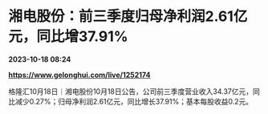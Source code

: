 # 湘电股份：前三季度归母净利润2.61亿元，同比增37.91%

**2023-10-18 08:24**

**https://www.gelonghui.com/live/1252174**

格隆汇10月18日｜湘电股份10月18日公告，公司前三季度营业收入34.37亿元，同比减少0.27%；归母净利润2.61亿元，同比增长37.91%；基本每股收益0.2元。